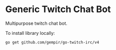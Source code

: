 # Generic Twitch Chat Bot
Multipurpose twitch chat bot.

To install library locally:
```Shell
go get github.com/gempir/go-twitch-irc/v4
```
